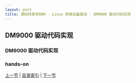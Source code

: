 ```yaml
---
layout: post
title: 源码开放学ARM - Linux 网络设备驱动 - DM9000 驱动代码实现
---
```


## DM9000 驱动代码实现

### DM9000 驱动代码实现

### hands-on


[上一节](chp106-3.html)  |  [目录索引](../index.html)  |  [下一节](chp106-4.html)
